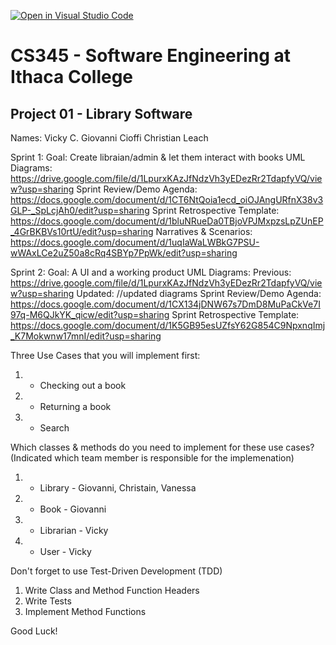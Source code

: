 [![Open in Visual Studio Code](https://classroom.github.com/assets/open-in-vscode-c66648af7eb3fe8bc4f294546bfd86ef473780cde1dea487d3c4ff354943c9ae.svg)](https://classroom.github.com/online_ide?assignment_repo_id=10008270&assignment_repo_type=AssignmentRepo)
# CS345 - Software Engineering at Ithaca College
## Project 01 - Library Software

Names:
Vicky C.
Giovanni Cioffi
Christian Leach

Sprint 1:
Goal: Create libraian/admin & let them interact with books
UML Diagrams:
https://drive.google.com/file/d/1LpurxKAzJfNdzVh3yEDezRr2TdapfyVQ/view?usp=sharing
Sprint Review/Demo Agenda:
https://docs.google.com/document/d/1CT6NtQoia1ecd_oiOJAngURfnX38v3GLP-_SpLcjAh0/edit?usp=sharing
Sprint Retrospective Template:
https://docs.google.com/document/d/1bluNRueDa0TBjoVPJMxpzsLpZUnEP_4GrBKBVs10rtU/edit?usp=sharing
Narratives & Scenarios:
https://docs.google.com/document/d/1uqIaWaLWBkG7PSU-wWAxLCe2uZ50a8cRq4SBYp7PpWk/edit?usp=sharing

Sprint 2: 
Goal: A UI and a working product
UML Diagrams:
Previous: https://drive.google.com/file/d/1LpurxKAzJfNdzVh3yEDezRr2TdapfyVQ/view?usp=sharing
Updated: //updated diagrams
Sprint Review/Demo Agenda:
https://docs.google.com/document/d/1CX134jDNW67s7DmD8MuPaCkVe7I97q-M6QJkYK_qicw/edit?usp=sharing
Sprint Retrospective Template:
https://docs.google.com/document/d/1K5GB95esUZfsY62G854C9NpxnqImj_K7Mokwnw17mnI/edit?usp=sharing


Three Use Cases that you will implement first:
1. - Checking out a book
2. - Returning a book
3. - Search

Which classes & methods do you need to implement for these use cases?
(Indicated which team member is responsible for the implemenation)
1. - Library - Giovanni, Christain, Vanessa
2. - Book - Giovanni
3. - Librarian - Vicky
4. - User - Vicky

Don't forget to use Test-Driven Development (TDD)
1. Write Class and Method Function Headers
2. Write Tests
3. Implement Method Functions

Good Luck!

